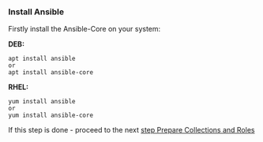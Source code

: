 ### Install Ansible

Firstly install the Ansible-Core on your system:

**DEB:**
```
apt install ansible
or 
apt install ansible-core
```

**RHEL:**
```
yum install ansible
or 
yum install ansible-core
```

If this step is done - proceed to the next [step Prepare Collections and Roles](docs/02-prepare-collections-and-roles.md)
